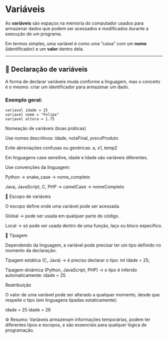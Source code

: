 # Variáveis

As **variáveis** são espaços na memória do computador usados para armazenar dados que podem ser acessados e modificados durante a execução de um programa.

Em termos simples, uma variável é como uma “caixa” com um **nome** (identificador) e um **valor** dentro dela.

---

## 🔹 Declaração de variáveis

A forma de declarar variáveis muda conforme a linguagem, mas o conceito é o mesmo: criar um identificador para armazenar um dado.

### Exemplo geral:

```pseudo
variavel idade = 25
variavel nome = "Felipe"
variavel altura = 1.75
```

Nomeação de variáveis (boas práticas)

Use nomes descritivos: idade, notaFinal, precoProduto

Evite abreviações confusas ou genéricas: a, x1, temp2

Em linguagens case sensitive, idade e Idade são variáveis diferentes.

Use convenções da linguagem:

Python → snake_case → nome_completo

Java, JavaScript, C, PHP → camelCase → nomeCompleto

🔹 Escopo de variáveis

O escopo define onde uma variável pode ser acessada.

Global → pode ser usada em qualquer parte do código.

Local → só pode ser usada dentro de uma função, laço ou bloco específico.

🔹 Tipagem

Dependendo da linguagem, a variável pode precisar ter um tipo definido no momento da declaração:

Tipagem estática (C, Java) → é preciso declarar o tipo:
int idade = 25;

Tipagem dinâmica (Python, JavaScript, PHP) → o tipo é inferido automaticamente:
idade = 25

Reatribuição

O valor de uma variável pode ser alterado a qualquer momento, desde que respeite o tipo (em linguagens tipadas estaticamente):

idade = 25
idade = 26


⚙️ Resumo:
Variáveis armazenam informações temporárias, podem ter diferentes tipos e escopos, e são essenciais para qualquer lógica de programação.